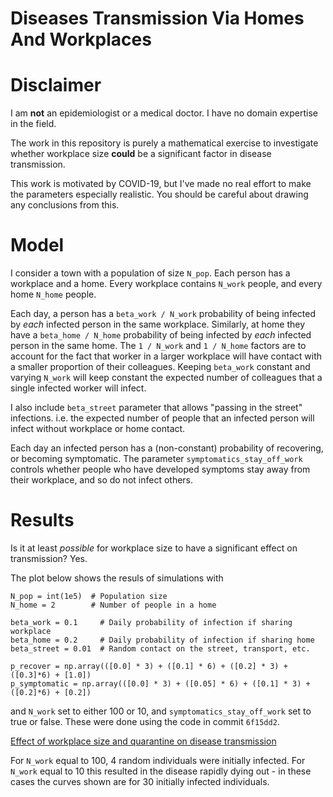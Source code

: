 Diseases Transmission Via Homes And Workplaces
==============================================

# Disclaimer

I am **not** an epidemiologist or a medical doctor.
I have no domain expertise in the field.

The work in this repository is purely a mathematical exercise to investigate whether workplace size **could** be a significant factor in disease transmission.

This work is motivated by COVID-19, but I've made no real effort to make the parameters especially realistic.
You should be careful about drawing any conclusions from this.

# Model

I consider a town with a population of size `N_pop`.
Each person has a workplace and a home.
Every workplace contains `N_work` people, and every home `N_home` people.

Each day, a person has a `beta_work / N_work` probability of being infected by *each* infected person in the same workplace.
Similarly, at home they have a `beta_home / N_home` probability of being infected by *each* infected person in the same home.
The `1 / N_work` and `1 / N_home` factors are to account for the fact that worker in a larger workplace will have contact with a smaller proportion of their colleagues.
Keeping `beta_work` constant and varying `N_work` will keep constant the expected number of colleagues that a single infected worker will infect.

I also include `beta_street` parameter that allows "passing in the street" infections. i.e. the expected number of people that an infected person will infect without workplace or home contact.

Each day an infected person has a (non-constant) probability of recovering, or becoming symptomatic.
The parameter `symptomatics_stay_off_work` controls whether people who have developed symptoms stay away from their workplace, and so do not infect others.

# Results

Is it at least *possible* for workplace size to have a significant effect on transmission?
Yes.

The plot below shows the resuls of simulations with
```
N_pop = int(1e5)  # Population size
N_home = 2        # Number of people in a home

beta_work = 0.1     # Daily probability of infection if sharing workplace
beta_home = 0.2     # Daily probability of infection if sharing home
beta_street = 0.01  # Random contact on the street, transport, etc.

p_recover = np.array(([0.0] * 3) + ([0.1] * 6) + ([0.2] * 3) + ([0.3]*6) + [1.0])
p_symptomatic = np.array(([0.0] * 3) + ([0.05] * 6) + ([0.1] * 3) + ([0.2]*6) + [0.2])
```
and `N_work` set to either 100 or 10, and `symptomatics_stay_off_work` set to true or false.
These were done using the code in commit `6f15dd2`.

[Effect of workplace size and quarantine on disease transmission](./images/workplace_sizes.png)

For `N_work` equal to 100, 4 random individuals were initially infected.
For `N_work` equal to 10 this resulted in the disease rapidly dying out - in these cases the curves shown are for 30 initially infected individuals.

